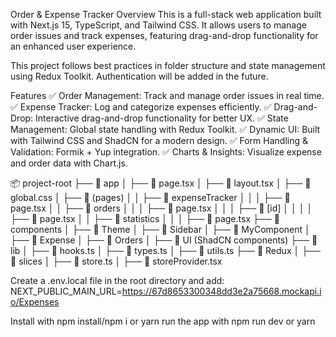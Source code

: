 Order & Expense Tracker
Overview
This is a full-stack web application built with Next.js 15, TypeScript, and Tailwind CSS. It allows users to manage order issues and track expenses, featuring drag-and-drop functionality for an enhanced user experience.

This project follows best practices in folder structure and state management using Redux Toolkit. Authentication will be added in the future.

Features
✅ Order Management: Track and manage order issues in real time.
✅ Expense Tracker: Log and categorize expenses efficiently.
✅ Drag-and-Drop: Interactive drag-and-drop functionality for better UX.
✅ State Management: Global state handling with Redux Toolkit.
✅ Dynamic UI: Built with Tailwind CSS and ShadCN for a modern design.
✅ Form Handling & Validation: Formik + Yup integration.
✅ Charts & Insights: Visualize expense and order data with Chart.js.

📦 project-root
├── 📂 app
│   ├── 📜 page.tsx
│   ├── 📜 layout.tsx
│   ├── 📜 global.css
│   ├── 📂 (pages)
│   │   ├── 📂 expenseTracker
│   │   │   ├── 📜 page.tsx
│   │   ├── 📂 orders
│   │   │   ├── 📜 page.tsx
│   │   │   ├── 📂 [id]
│   │   │   │   ├── 📜 page.tsx
│   │   ├── 📂 statistics
│   │   │   ├── 📜 page.tsx
├── 📂 components
│   ├── 📂 Theme
│   ├── 📂 Sidebar
│   ├── 📂 MyComponent
│   ├── 📂 Expense
│   ├── 📂 Orders
│   ├── 📂 UI (ShadCN components)
├── 📂 lib
│   ├── 📜 hooks.ts
│   ├── 📜 types.ts
│   ├── 📜 utils.ts
├── 📂 Redux
│   ├── 📂 slices
│   ├── 📜 store.ts
│   ├── 📜 storeProvider.tsx

Create a .env.local file in the root directory and add:
NEXT_PUBLIC_MAIN_URL=https://67d8653300348dd3e2a75668.mockapi.io/Expenses

Install with npm install/npm i or yarn
run the app with npm run dev or yarn 
